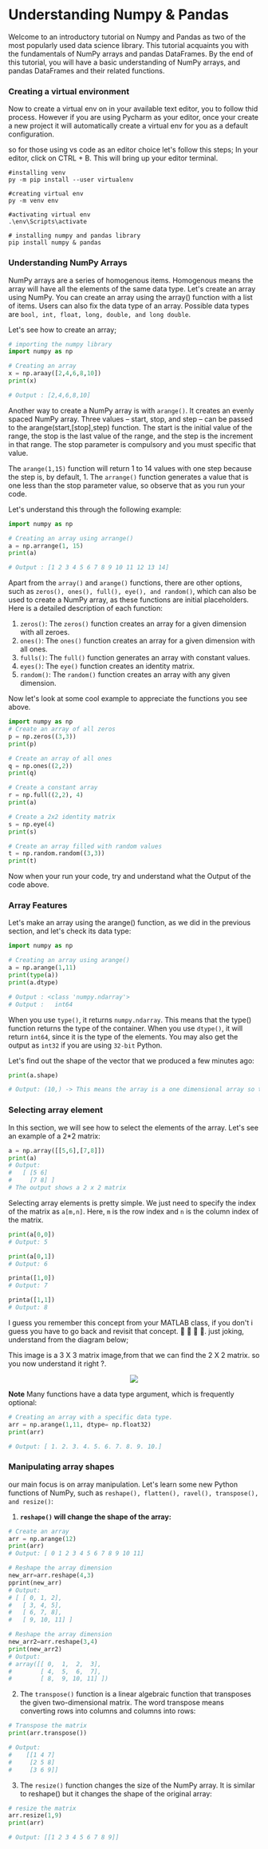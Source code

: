 # Understanding Numpy & Pandas 

Welcome to an introductory tutorial on Numpy and Pandas as two of the most popularly used data science library. This tutorial acquaints you with the fundamentals of NumPy arrays and pandas DataFrames. By the end of this tutorial, you will have a basic understanding of NumPy arrays, and pandas DataFrames and their related functions.

### **Creating a virtual environment**
Now to create a virtual env on in your available text editor, you to follow thid process. However if you are using Pycharm as your editor, once your create a new project it will automatically create a virtual env for you as a default configuration.

so for those using vs code as an editor choice let's follow this steps;
In your editor, click on CTRL + B. This will bring up your editor terminal.

```
#installing venv
py -m pip install --user virtualenv

#creating virtual env
py -m venv env

#activating virtual env
.\env\Scripts\activate

# installing numpy and pandas library 
pip install numpy & pandas
```

### **Understanding NumPy Arrays**
NumPy arrays are a series of homogenous items. Homogenous means the array will have all the elements of the same data type. Let's create an array using NumPy. You can create an array using the array() function with a list of items. Users can also fix the data type of an array. Possible data types are `bool, int, float, long, double, and long double`.

Let's see how to create an array;

```python
# importing the numpy library
import numpy as np 

# Creating an array
x = np.araay([2,4,6,8,10])
print(x)

# Output : [2,4,6,8,10]
```

Another way to create a NumPy array is with `arange()`. It creates an evenly spaced NumPy array. Three values – start, stop, and step – can be passed to the arange(start,[stop],step) function. The start is the initial value of the range, the stop is the last value of the range, and the step is the increment in that range. The stop parameter is compulsory and you must specific that value.


The `arange(1,15)` function will return 1 to 14 values with one step because the step is, by default, 1. The `arrange()` function generates a value that is one less than the stop parameter value, so observe that as you run your code.

Let's understand this through the following example:

```python
import numpy as np

# Creating an array using arrange()
a = np.arrange(1, 15)
print(a)

# Output : [1 2 3 4 5 6 7 8 9 10 11 12 13 14]
```

Apart from the `array()` and `arange()` functions, there are other options, such as `zeros(), ones(), full(), eye(), and random()`, which can also be used to create a NumPy array, as these functions are initial placeholders. Here is a detailed description of each function:

1. `zeros()`: The `zeros()` function creates an array for a given dimension with all zeroes.
2. `ones()`: The `ones()` function creates an array for a given dimension with all ones.
3. `fulls()`: The `full()` function generates an array with constant values.
4. `eyes()`: The `eye()` function creates an identity matrix.
5. `random()`: The `random()` function creates an array with any given dimension.


Now let's look at some cool example to appreciate the functions you see above.

```python
import numpy as np
# Create an array of all zeros
p = np.zeros((3,3))
print(p)

# Create an array of all ones
q = np.ones((2,2))
print(q)

# Create a constant array
r = np.full((2,2), 4)
print(a)

# Create a 2x2 identity matrix
s = np.eye(4)
print(s)

# Create an array filled with random values
t = np.random.random((3,3))
print(t)

```
Now when your run your code, try and understand what the Output of the code above.


### **Array Features**

Let's make an array using the arange() function, as we did in the previous section, and let's check its data type:

```python 
import numpy as np

# Creating an array using arange()
a = np.arange(1,11)
print(type(a))
print(a.dtype)

# Output : <class 'numpy.ndarray'>
# Output :   int64

```
When you use `type()`, it returns `numpy.ndarray`. This means that the type() function returns the type of the container. When you use `dtype()`, it will return `int64`, since it is the type of the elements. You may also get the output as `int32` if you are using `32-bit` Python.

Let's find out the shape of the vector that we produced a few minutes ago:
```python
print(a.shape) 

# Output: (10,) -> This means the array is a one dimensional array so the 10 is just the row.
```

### **Selecting array element**

In this section, we will see how to select the elements of the array. Let's see an example of a 2*2 matrix:

```python
a = np.array([[5,6],[7,8]])
print(a)
# Output:
#   [ [5 6]  
#     [7 8] ]
# The output shows a 2 x 2 matrix
```

Selecting array elements is pretty simple. We just need to specify the index of the matrix as `a[m,n]`. Here, `m` is the row index and `n` is the column index of the matrix.


```python
print(a[0,0]) 
# Output: 5

print(a[0,1])
# Output: 6

printa([1,0]) 
# Output: 7

printa([1,1])
# Output: 8
```
I guess you remember this concept from your MATLAB class, if you don't i guess you have to go back and revisit that concept. 🤣 🤣 🤣 🤣. just joking, understand from the diagram below;

This image is a 3 X 3 matrix image,from that we can find the 2 X 2 matrix. so you now understand it right ?.
<center> <img src="./ds-2d-array2.png"> </center>

**Note**
Many functions have a data type argument, which is frequently optional:
```python
# Creating an array with a specific data type.
arr = np.arange(1,11, dtype= np.float32) 
print(arr)

# Output: [ 1. 2. 3. 4. 5. 6. 7. 8. 9. 10.]
```

### **Manipulating array shapes**
our main focus is on array manipulation. Let's learn some new Python functions of NumPy, such as `reshape(), flatten(), ravel(), transpose(), and resize()`:

1. **`reshape()` will change the shape of the array:**


```python
# Create an array
arr = np.arange(12)
print(arr)
# Output: [ 0 1 2 3 4 5 6 7 8 9 10 11]

# Reshape the array dimension
new_arr=arr.reshape(4,3)
pprint(new_arr)
# Output: 
# [ [ 0, 1, 2],
#   [ 3, 4, 5],
#   [ 6, 7, 8],
#   [ 9, 10, 11] ]

# Reshape the array dimension
new_arr2=arr.reshape(3,4)
print(new_arr2)
# Output:
# array([[ 0,  1,  2,  3],
#        [ 4,  5,  6,  7],
#        [ 8,  9, 10, 11] ])

```

2. The `transpose()` function is a linear algebraic function that transposes the given two-dimensional matrix. The word transpose means converting rows into columns and columns into rows:

```python
# Transpose the matrix
print(arr.transpose())

# Output:
#    [[1 4 7]
#     [2 5 8]
#     [3 6 9]]

```

3. The `resize()` function changes the size of the NumPy array. It is similar to reshape() but it changes the shape of the original array:

```python
# resize the matrix
arr.resize(1,9)
print(arr)

# Output: [[1 2 3 4 5 6 7 8 9]]
```